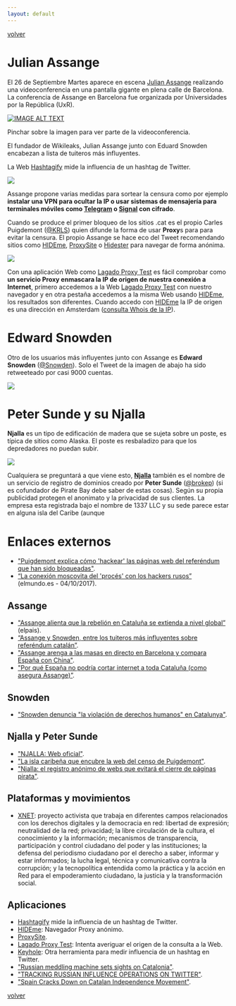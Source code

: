 ```yaml
---
layout: default
---
```


[volver](./)

# Julian Assange

El 26 de Septiembre Martes aparece en escena [Julian Assange](https://es.wikipedia.org/wiki/Julian_Assange) realizando una videoconferencia en una pantalla gigante en plena calle de Barcelona. La conferencia de Assange en Barcelona fue organizada por Universidades por la República (UxR). 

[![IMAGE ALT TEXT](images/videoconferencia_assange_bcn.jpg)](https://www.youtube.com/watch?v=gaad6eZrwMs "Primers 10 minuts videoconferencia Julian Assange (Youtube)")

Pinchar sobre la imagen para ver parte de la videoconferencia.

El fundador de Wikileaks, Julian Assange junto con Eduard Snowden encabezan a lista de tuiteros más influyentes.

La Web [Hashtagify](http://hashtagify.me/) mide la influencia de un hashtag de Twitter.

![](images/hashtagify_catalonia.PNG)

Assange propone varias medidas para sortear la censura como por ejemplo **instalar una VPN para ocultar la IP o usar sistemas de mensajería para terminales móviles como [Telegram](https://play.google.com/store/apps/details?id=org.telegram.messenger&hl=es) o [Signal](https://play.google.com/store/apps/details?id=org.thoughtcrime.securesms&hl=es) con cifrado**.

Cuando se produce el primer bloqueo de los sitios .cat es el propio Carles Puigdemont ([@KRLS](https://twitter.com/krls)) quien difunde la forma de usar **Proxy**s para para evitar la censura. El propio Assange se hace eco del Tweet recomendando sitios como [HIDEme](https://hide.me/es/proxy), [ProxySite](https://www.proxysite.com/es/) o [Hidester](https://hidester.com/es/proxy/) para navegar de forma anónima.

![](images/puigdemont_tweet_proxy.jpg)

Con una aplicación Web como [Lagado Proxy Test](http://www.lagado.com/proxy-test) es fácil comprobar como **un servicio Proxy enmascara la IP de origen de nuestra conexión a Internet**, primero accedemos a la Web [Lagado Proxy Test](http://www.lagado.com/proxy-test) con nuestro navegador y en otra pestaña accedemos a la misma Web usando [HIDEme](https://hide.me/es/proxy), los resultados son diferentes. Cuando accedo con [HIDEme](https://hide.me/es/proxy) la IP de origen es una dirección en Amsterdam ([consulta Whois de la IP](https://www.whatismyip.com/ip-whois-lookup/)).

# Edward Snowden

Otro de los usuarios más influyentes junto con Assange es **Edward Snowden** ([@Snowden](https://twitter.com/Snowden)). Solo el Tweet de la imagen de abajo ha sido retweeteado por casi 9000 cuentas.

![](images/snowden_tweet_1.PNG)


# Peter Sunde y su Njalla

**Njalla** es un tipo de edificación de madera que se sujeta sobre un poste, es típica de sitios como Alaska. El poste es resbaladizo para que los depredadores no puedan subir. 

![](images/njalla01.PNG)

Cualquiera se preguntará a que viene esto, **[Njalla](https://njal.la/)** también es el nombre de un servicio de registro de dominios creado por **Peter Sunde** ([@brokep](https://twitter.com/brokep)) (si es cofundador de Pirate Bay debe saber de estas cosas). Según su propia publicidad protegen el anonimato y la privacidad de sus clientes. La empresa esta registrada bajo el nombre de 1337 LLC y su sede parece estar en alguna isla del Caribe (aunque 


# Enlaces externos

* ["Puigdemont explica cómo 'hackear' las páginas web del referéndum que han sido bloqueadas"](http://www.elmundo.es/cataluna/2017/09/16/59bd843a46163fe4788b45bc.html).
* [“La conexión moscovita del 'procés' con los hackers rusos”](http://www.elmundo.es/cronica/2017/10/04/59cfd94ae5fdea54288b45d2.html) (elmundo.es - 04/10/2017).

## Assange 

* ["Assange alienta que la rebelión en Cataluña se extienda a nivel global”](https://elpais.com/ccaa/2017/09/26/catalunya/1506456387_836185.html) (elpais). 
* [“Assange y Snowden, entre los tuiteros más influyentes sobre referéndum catalán”](https://www.elconfidencial.com/espana/cataluna/2017-09-27/assange-y-snowden-entre-los-tuiteros-mas-influyentes-sobre-referendo-catalan_1451001/).
* ["Assange arenga a las masas en directo en Barcelona y compara España con China"](https://www.elconfidencial.com/espana/cataluna/2017-09-26/referendum-cataluna-julian-assange-defiende-independencia-barcelona_1450288/).
* ["Por qué España no podría cortar internet a toda Cataluña (como asegura Assange)”](https://www.elconfidencial.com/tecnologia/2017-09-20/referendum-cataluna-julian-assange-internet-bloqueo_1447056/).

## Snowden

* ["Snowden denuncia "la violación de derechos humanos" en Catalunya"](http://www.elnacional.cat/es/politica/snowden-referendum-catalunya_193899_102.html).

## Njalla y Peter Sunde

* ["NJALLA: Web oficial"](https://njal.la/).
* ["La isla caribeña que encubre la web del censo de Puigdemont"](https://elpais.com/ccaa/2017/09/21/catalunya/1506015887_758063.html).
* ["Njalla: el registro anónimo de webs que evitará el cierre de páginas pirata"](https://www.adslzone.net/2017/04/19/njalla-el-registro-anonimo-de-webs-que-evitara-el-cierre-de-paginas-pirata/). 

## Plataformas y movimientos

* [XNET](https://xnet-x.net/): proyecto activista que trabaja en diferentes campos relacionados con los derechos digitales y la democracia en red: libertad de expresión; neutralidad de la red; privacidad; la libre circulación de la cultura, el conocimiento y la información; mecanismos de transparencia, participación y control ciudadano del poder y las instituciones; la defensa del periodismo ciudadano por el derecho a saber, informar y estar informados; la lucha legal, técnica y comunicativa contra la corrupción; y la tecnopolítica entendida como la práctica y la acción en Red para el empoderamiento ciudadano, la justicia y la transformación social. 

## Aplicaciones

* [Hashtagify](http://hashtagify.me/) mide la influencia de un hashtag de Twitter.
* [HIDEme](https://hide.me/es/proxy): Navegador Proxy anónimo.
* [ProxySite](https://www.proxysite.com/es/).
* [Lagado Proxy Test](http://www.lagado.com/proxy-test): Intenta averiguar el origen de la consulta a la Web.
* [Keyhole](http://keyhole.co/): Otra herramienta para medir influencia de un hashtag en Twitter.
* ["Russian meddling machine sets sights on Catalonia"](https://elpais.com/elpais/2017/09/26/inenglish/1506413477_994601.html).
* ["TRACKING RUSSIAN INFLUENCE OPERATIONS ON TWITTER"](http://dashboard.securingdemocracy.org/).
* ["Spain Cracks Down on Catalan Independence Movement"](https://disobedientmedia.com/2017/09/spain-cracks-down-on-catalan-independence-movement/).

[volver](./)